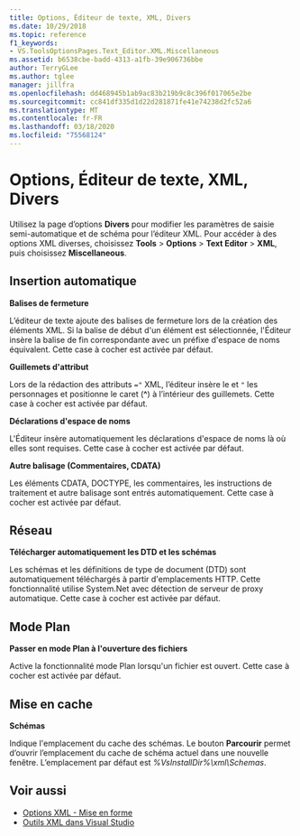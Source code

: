 ```yaml
---
title: Options, Éditeur de texte, XML, Divers
ms.date: 10/29/2018
ms.topic: reference
f1_keywords:
- VS.ToolsOptionsPages.Text_Editor.XML.Miscellaneous
ms.assetid: b6538cbe-badd-4313-a1fb-39e906736bbe
author: TerryGLee
ms.author: tglee
manager: jillfra
ms.openlocfilehash: dd468945b1ab9ac83b219b9c8c396f017065e2be
ms.sourcegitcommit: cc841df335d1d22d281871fe41e74238d2fc52a6
ms.translationtype: MT
ms.contentlocale: fr-FR
ms.lasthandoff: 03/18/2020
ms.locfileid: "75568124"
---
```

# <a name="options-text-editor-xml-miscellaneous"></a>Options, Éditeur de texte, XML, Divers

Utilisez la page d’options **Divers** pour modifier les paramètres de saisie semi-automatique et de schéma pour l’éditeur XML. Pour accéder à des options XML diverses, choisissez **Tools** > **Options** > **Text Editor** > **XML**, puis choisissez **Miscellaneous**.

## <a name="auto-insert"></a>Insertion automatique

**Balises de fermeture**

L’éditeur de texte ajoute des balises de fermeture lors de la création des éléments XML. Si la balise de début d'un élément est sélectionnée, l'Éditeur insère la balise de fin correspondante avec un préfixe d'espace de noms équivalent. Cette case à cocher est activée par défaut.

**Guillemets d'attribut**

Lors de la rédaction des attributs `="` XML, l’éditeur insère le et `"` les personnages et positionne le caret (**^**) à l’intérieur des guillemets. Cette case à cocher est activée par défaut.

**Déclarations d'espace de noms**

L'Éditeur insère automatiquement les déclarations d'espace de noms là où elles sont requises. Cette case à cocher est activée par défaut.

**Autre balisage (Commentaires, CDATA)**

Les éléments CDATA, DOCTYPE, les commentaires, les instructions de traitement et autre balisage sont entrés automatiquement. Cette case à cocher est activée par défaut.

## <a name="network"></a>Réseau

**Télécharger automatiquement les DTD et les schémas**

Les schémas et les définitions de type de document (DTD) sont automatiquement téléchargés à partir d'emplacements HTTP. Cette fonctionnalité utilise System.Net avec détection de serveur de proxy automatique. Cette case à cocher est activée par défaut.

## <a name="outlining"></a>Mode Plan

**Passer en mode Plan à l'ouverture des fichiers**

Active la fonctionnalité mode Plan lorsqu'un fichier est ouvert. Cette case à cocher est activée par défaut.

## <a name="caching"></a>Mise en cache

**Schémas**

Indique l'emplacement du cache des schémas. Le bouton **Parcourir** permet d’ouvrir l’emplacement du cache de schéma actuel dans une nouvelle fenêtre. L’emplacement par défaut est *%VsInstallDir%\xml\Schemas*.

## <a name="see-also"></a>Voir aussi

- [Options XML - Mise en forme](options-text-editor-xml-formatting.md)
- [Outils XML dans Visual Studio](../../xml-tools/xml-tools-in-visual-studio.md)
